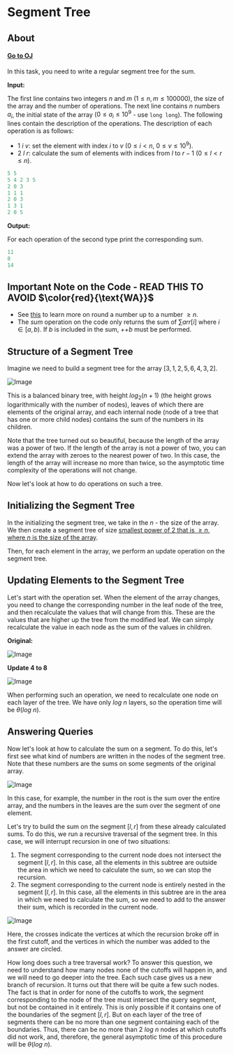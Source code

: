 # Segment Tree

## About

#### **[Go to OJ](https://codeforces.com/edu/course/2/lesson/4/1/practice/contest/273169/problem/A)**

In this task, you need to write a regular segment tree for the sum.

**Input:**

The first line contains two integers $n$ and $m$ ($1 \leq n, m \leq 100000$), the size of the array and the number of operations. The next line contains $n$ numbers $a_i$, the initial state of the array ($0 \leq a_i \leq 10^9$ - use `long long`). The following lines contain the description of the operations. The description of each operation is as follows:

* $1 \ i \ v$: set the element with index $i$ to $v$ ($0 \leq i < n$, $0 \leq v \leq 10^9$).
* $2 \ l \ r$: calculate the sum of elements with indices from $l$ to $r - 1$ ($0 \leq l < r \leq n$).

```python
5 5
5 4 2 3 5
2 0 3
1 1 1
2 0 3
1 3 1
2 0 5
```

**Output:**

For each operation of the second type print the corresponding sum.

```python
11
8
14
```

## **Important Note on the Code - READ THIS TO AVOID $\color{red}{\text{WA}}$**

* See [this](https://graphics.stanford.edu/~seander/bithacks.html#RoundUpPowerOf2) to learn more on round a number up to a number $\geq n$.
* The $sum$ operation on the code only returns the sum of $\sum arr[i] \text{ where } i \in [a, b)$. If $b$ is included in the sum, $\text{++}b$ must be performed.

## Structure of a Segment Tree

Imagine we need to build a segment tree for the array $[3, 1, 2, 5, 6, 4, 3, 2]$.

![Image](https://espresso.codeforces.com/35bc9067266d25646e8a8a5e4ee10159df770d48.png)

This is a balanced binary tree, with height $log_2(n + 1)$ (the height grows logarithmically with the number of nodes), leaves of which there are elements of the original array, and each internal node (node of a tree that has one or more child nodes) contains the sum of the numbers in its children.

Note that the tree turned out so beautiful, because the length of the array was a power of two. If the length of the array is not a power of two, you can extend the array with zeroes to the nearest power of two. In this case, the length of the array will increase no more than twice, so the asymptotic time complexity of the operations will not change.

Now let's look at how to do operations on such a tree.

## Initializing the Segment Tree

In the initializing the segment tree, we take in the $n$ - the size of the array. We then create a segment tree of size [smallest power of $2$ that is $\geq n$, where $n$ is the size of the array](https://www.geeksforgeeks.org/smallest-power-of-2-greater-than-or-equal-to-n/).

Then, for each element in the array, we perform an update operation on the segment tree.

## Updating Elements to the Segment Tree

Let's start with the operation set. When the element of the array changes, you need to change the corresponding number in the leaf node of the tree, and then recalculate the values ​​that will change from this. These are the values ​​that are higher up the tree from the modified leaf. We can simply recalculate the value in each node as the sum of the values ​​in children.

**Original:**

![Image](https://espresso.codeforces.com/35bc9067266d25646e8a8a5e4ee10159df770d48.png)

**Update $4$ to $8$**

![Image](https://espresso.codeforces.com/2adeb7419495bbf9ed0dc0dcc64d8bdfd16aaac8.png)

When performing such an operation, we need to recalculate one node on each layer of the tree. We have only $log \ n$ layers, so the operation time will be $\theta(log \ n)$.

## Answering Queries

Now let's look at how to calculate the sum on a segment. To do this, let's first see what kind of numbers are written in the nodes of the segment tree. Note that these numbers are the sums on some segments of the original array.

![Image](https://espresso.codeforces.com/06bbaebd49114c1f7b823a57786af0726d394655.png)

In this case, for example, the number in the root is the sum over the entire array, and the numbers in the leaves are the sum over the segment of one element.

Let's try to build the sum on the segment $[l, r]$ from these already calculated sums. To do this, we run a recursive traversal of the segment tree. In this case, we will interrupt recursion in one of two situations:

1. The segment corresponding to the current node does not intersect the segment $[l, r]$. In this case, all the elements in this subtree are outside the area in which we need to calculate the sum, so we can stop the recursion.
2. The segment corresponding to the current node is entirely nested in the segment $[l, r]$. In this case, all the elements in this subtree are in the area in which we need to calculate the sum, so we need to add to the answer their sum, which is recorded in the current node.

![Image](https://espresso.codeforces.com/0349d47f2df242db7d9e04098f39fa6bdcacddb3.png)

Here, the crosses indicate the vertices at which the recursion broke off in the first cutoff, and the vertices in which the number was added to the answer are circled.

How long does such a tree traversal work? To answer this question, we need to understand how many nodes none of the cutoffs will happen in, and we will need to go deeper into the tree. Each such case gives us a new branch of recursion. It turns out that there will be quite a few such nodes. The fact is that in order for none of the cutoffs to work, the segment corresponding to the node of the tree must intersect the query segment, but not be contained in it entirely. This is only possible if it contains one of the boundaries of the segment $[l, r]$. But on each layer of the tree of segments there can be no more than one segment containing each of the boundaries. Thus, there can be no more than $2 \ log \ n$ nodes at which cutoffs did not work, and, therefore, the general asymptotic time of this procedure will be $\theta(log \ n)$.
